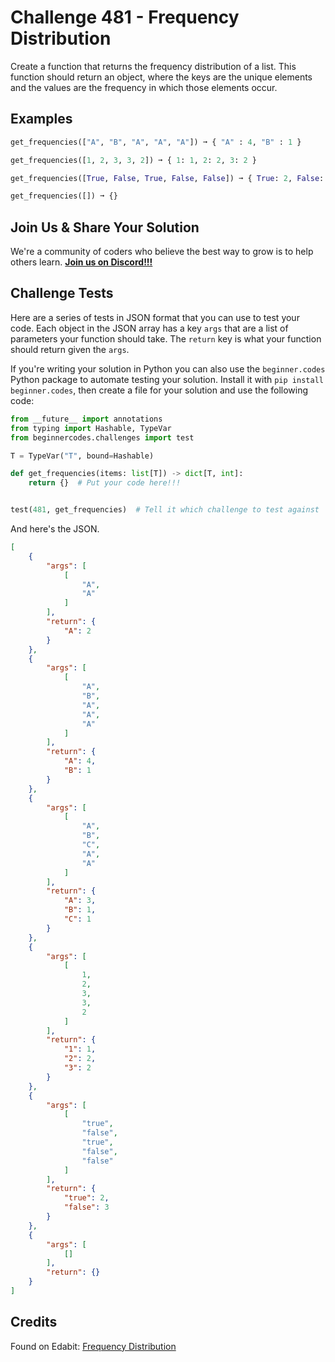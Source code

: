 # Challenge 481 - Frequency Distribution

Create a function that returns the frequency distribution of a list. This function should return an object, where the keys are the unique elements and the values are the frequency in which those elements occur.

## Examples
```python
get_frequencies(["A", "B", "A", "A", "A"]) ➞ { "A" : 4, "B" : 1 }

get_frequencies([1, 2, 3, 3, 2]) ➞ { 1: 1, 2: 2, 3: 2 }

get_frequencies([True, False, True, False, False]) ➞ { True: 2, False: 3 }

get_frequencies([]) ➞ {}
```
## Join Us & Share Your Solution

We're a community of coders who believe the best way to grow is to help others learn. **[Join us on Discord!!!]("https"://discord.gg/sfHykntuGy)**

## Challenge Tests

Here are a series of tests in JSON format that you can use to test your code. Each object in the JSON array has a key `args` that are a list of parameters your function should take. The `return` key is what your function should return given the `args`. 

If you're writing your solution in Python you can also use the `beginner.codes` Python package to automate testing your solution. Install it with `pip install beginner.codes`, then create a file for your solution and use the following code:
```python
from __future__ import annotations
from typing import Hashable, TypeVar
from beginnercodes.challenges import test

T = TypeVar("T", bound=Hashable)

def get_frequencies(items: list[T]) -> dict[T, int]:
    return {}  # Put your code here!!!


test(481, get_frequencies)  # Tell it which challenge to test against
```
And here's the JSON.
```json
[
    {
        "args": [
            [
                "A",
                "A"
            ]
        ],
        "return": {
            "A": 2
        }
    },
    {
        "args": [
            [
                "A",
                "B",
                "A",
                "A",
                "A"
            ]
        ],
        "return": {
            "A": 4,
            "B": 1
        }
    },
    {
        "args": [
            [
                "A",
                "B",
                "C",
                "A",
                "A"
            ]
        ],
        "return": {
            "A": 3,
            "B": 1,
            "C": 1
        }
    },
    {
        "args": [
            [
                1,
                2,
                3,
                3,
                2
            ]
        ],
        "return": {
            "1": 1,
            "2": 2,
            "3": 2
        }
    },
    {
        "args": [
            [
                "true",
                "false",
                "true",
                "false",
                "false"
            ]
        ],
        "return": {
            "true": 2,
            "false": 3
        }
    },
    {
        "args": [
            []
        ],
        "return": {}
    }
]
```
## Credits

Found on Edabit: [Frequency Distribution](https://edabit.com/challenge/KKmM4ob5wwPwf8kgS)
